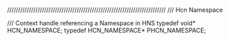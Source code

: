/////////////////////////////////////////////////////////////////////////
/// Hcn Namespace

/// Context handle referencing a Namespace in HNS
typedef void*           HCN_NAMESPACE;
typedef HCN_NAMESPACE*  PHCN_NAMESPACE;